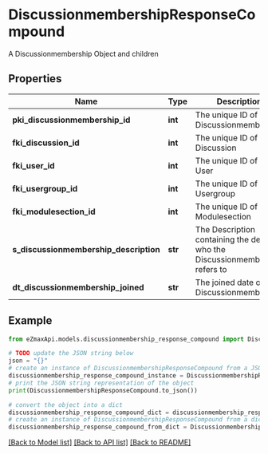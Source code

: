 # DiscussionmembershipResponseCompound

A Discussionmembership Object and children

## Properties

Name | Type | Description | Notes
------------ | ------------- | ------------- | -------------
**pki_discussionmembership_id** | **int** | The unique ID of the Discussionmembership | 
**fki_discussion_id** | **int** | The unique ID of the Discussion | 
**fki_user_id** | **int** | The unique ID of the User | [optional] 
**fki_usergroup_id** | **int** | The unique ID of the Usergroup | [optional] 
**fki_modulesection_id** | **int** | The unique ID of the Modulesection | [optional] 
**s_discussionmembership_description** | **str** | The Description containing the detail of who the Discussionmembership refers to | 
**dt_discussionmembership_joined** | **str** | The joined date of the Discussionmembership | 

## Example

```python
from eZmaxApi.models.discussionmembership_response_compound import DiscussionmembershipResponseCompound

# TODO update the JSON string below
json = "{}"
# create an instance of DiscussionmembershipResponseCompound from a JSON string
discussionmembership_response_compound_instance = DiscussionmembershipResponseCompound.from_json(json)
# print the JSON string representation of the object
print(DiscussionmembershipResponseCompound.to_json())

# convert the object into a dict
discussionmembership_response_compound_dict = discussionmembership_response_compound_instance.to_dict()
# create an instance of DiscussionmembershipResponseCompound from a dict
discussionmembership_response_compound_from_dict = DiscussionmembershipResponseCompound.from_dict(discussionmembership_response_compound_dict)
```
[[Back to Model list]](../README.md#documentation-for-models) [[Back to API list]](../README.md#documentation-for-api-endpoints) [[Back to README]](../README.md)


